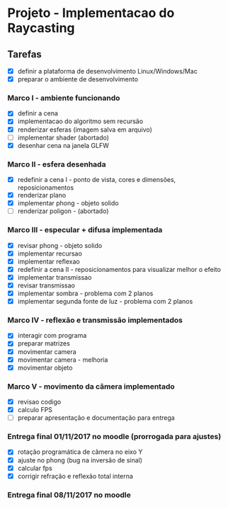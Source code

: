 # Projeto  - Implementacao do Raycasting
## Tarefas
- [x] definir a plataforma de desenvolvimento Linux/Windows/Mac
- [x] preparar o ambiente de desenvolvimento
### Marco I - ambiente funcionando
- [x] definir a cena
- [x] implementacao do algoritmo sem recursão
- [x] renderizar esferas (imagem salva em arquivo)
- [ ] implementar shader (abortado)
- [x] desenhar cena na janela GLFW
### Marco II - esfera desenhada
- [x] redefinir a cena I - ponto de vista, cores e dimensões, reposicionamentos
- [x] renderizar plano
- [x] implementar phong - objeto solido
- [ ] renderizar poligon - (abortado)
### Marco III - especular + difusa implementada
- [x] revisar phong - objeto solido
- [x] implementar recursao
- [x] implementar reflexao
- [x] redefinir a cena II - reposicionamentos para visualizar melhor o efeito 
- [x] implementar transmissao
- [x] revisar transmissao
- [x] implementar sombra - problema com 2 planos
- [x] implementar segunda fonte de luz - problema com 2 planos
### Marco IV - reflexão e transmissão implementados
- [x] interagir com programa
- [x] preparar matrizes
- [x] movimentar camera
- [x] movimentar camera - melhoria
- [x] movimentar objeto 
### Marco V - movimento da câmera implementado
- [x] revisao codigo
- [x] calculo FPS
- [ ] preparar apresentação e documentação para entrega
### Entrega final 01/11/2017 no moodle (prorrogada para ajustes)
- [x] rotação programática de câmera no eixo Y
- [x] ajuste no phong (bug na inversão de sinal)
- [x] calcular fps
- [x] corrigir refração e reflexão total interna
### Entrega final 08/11/2017 no moodle

